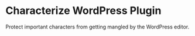 # Characterize WordPress Plugin
Protect important characters from getting mangled by the WordPress editor.